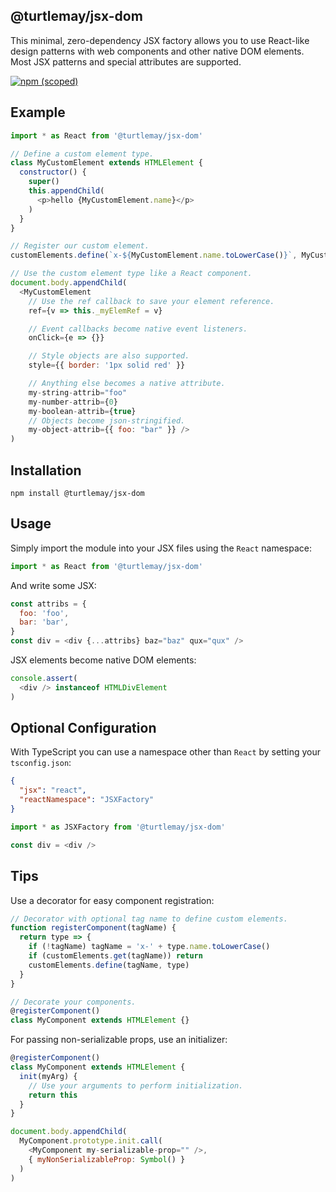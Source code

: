## @turtlemay/jsx-dom

This minimal, zero-dependency JSX factory allows you to use React-like design patterns with web components and other native DOM elements. Most JSX patterns and special attributes are supported.

[![npm (scoped)](https://img.shields.io/npm/v/@turtlemay/jsx-dom.svg)](https://www.npmjs.com/package/@turtlemay/jsx-dom)

## Example

```javascript
import * as React from '@turtlemay/jsx-dom'

// Define a custom element type.
class MyCustomElement extends HTMLElement {
  constructor() {
    super()
    this.appendChild(
      <p>hello {MyCustomElement.name}</p>
    )
  }
}

// Register our custom element.
customElements.define(`x-${MyCustomElement.name.toLowerCase()}`, MyCustomElement)

// Use the custom element type like a React component.
document.body.appendChild(
  <MyCustomElement
    // Use the ref callback to save your element reference.
    ref={v => this._myElemRef = v}

    // Event callbacks become native event listeners.
    onClick={e => {}}

    // Style objects are also supported.
    style={{ border: '1px solid red' }}

    // Anything else becomes a native attribute.
    my-string-attrib="foo"
    my-number-attrib={0}
    my-boolean-attrib={true}
    // Objects become json-stringified.
    my-object-attrib={{ foo: "bar" }} />
)
```

## Installation

```
npm install @turtlemay/jsx-dom
```

## Usage

Simply import the module into your JSX files using the `React` namespace:

```javascript
import * as React from '@turtlemay/jsx-dom'
```

And write some JSX:

```javascript
const attribs = {
  foo: 'foo',
  bar: 'bar',
}
const div = <div {...attribs} baz="baz" qux="qux" />
```

JSX elements become native DOM elements:

```javascript
console.assert(
  <div /> instanceof HTMLDivElement
)
```

## Optional Configuration

With TypeScript you can use a namespace other than `React` by setting your `tsconfig.json`:

```json
{
  "jsx": "react",
  "reactNamespace": "JSXFactory"
}
```

```javascript
import * as JSXFactory from '@turtlemay/jsx-dom'

const div = <div />
```

## Tips

Use a decorator for easy component registration:

```javascript
// Decorator with optional tag name to define custom elements.
function registerComponent(tagName) {
  return type => {
    if (!tagName) tagName = 'x-' + type.name.toLowerCase()
    if (customElements.get(tagName)) return
    customElements.define(tagName, type)
  }
}

// Decorate your components.
@registerComponent()
class MyComponent extends HTMLElement {}
```

For passing non-serializable props, use an initializer:

```javascript
@registerComponent()
class MyComponent extends HTMLElement {
  init(myArg) {
    // Use your arguments to perform initialization.
    return this
  }
}

document.body.appendChild(
  MyComponent.prototype.init.call(
    <MyComponent my-serializable-prop="" />,
    { myNonSerializableProp: Symbol() }
  )
)
```
